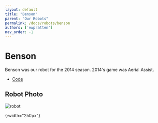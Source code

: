 ```yaml
---
layout: default
title: "Benson"
parent: "Our Robots"
permalink: /docs/robots/benson
authors: ['ewpratten']
nav_order: -1
---
```


# Benson
Benson was our robot for the 2014 season.
2014's game was Aerial Assist.

 - [Code](https://github.com/frc5024/AerialAssist)

## Robot Photo
![robot]

[robot]: /webdocs/assets/img/benson.png
{:width="250px"}